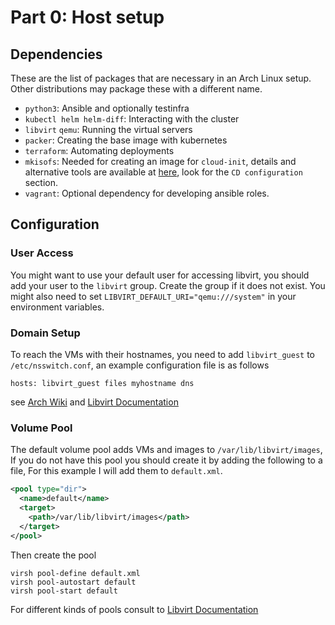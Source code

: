 # Part 0: Host setup

## Dependencies

These are the list of packages that are necessary in an Arch Linux setup.
Other distributions may package these with a different name.

* `python3`: Ansible and optionally testinfra
* `kubectl helm helm-diff`: Interacting with the cluster
* `libvirt` `qemu`: Running the virtual servers
* `packer`: Creating the base image with kubernetes
* `terraform`: Automating deployments
* `mkisofs`: Needed for creating an image for `cloud-init`,
details and alternative tools are available at [here](https://www.packer.io/plugins/builders/qemu),
look for the `CD configuration` section.
* `vagrant`: Optional dependency for developing ansible roles.

## Configuration

### User Access

You might want to use your default user for accessing libvirt, you should add your user to the `libvirt` group.
Create the group if it does not exist.
You might also need to set `LIBVIRT_DEFAULT_URI="qemu:///system"` in your environment variables.

### Domain Setup

To reach the VMs with their hostnames, you need to add `libvirt_guest` to `/etc/nsswitch.conf`,
an example configuration file is as follows

```
hosts: libvirt_guest files myhostname dns
```

see [Arch Wiki](https://wiki.archlinux.org/title/libvirt) and [Libvirt Documentation](https://libvirt.org/nss.html)

### Volume Pool

The default volume pool adds VMs and images to `/var/lib/libvirt/images`,
If you do not have this pool you should create it by adding the following to a file,
For this example I will add them to `default.xml`.

```xml
<pool type="dir">
  <name>default</name>
  <target>
    <path>/var/lib/libvirt/images</path>
  </target>
</pool>
```

Then create the pool

```shell
virsh pool-define default.xml
virsh pool-autostart default
virsh pool-start default
```

For different kinds of pools consult to [Libvirt Documentation](https://libvirt.org/formatstorage.html#example-configuration)



